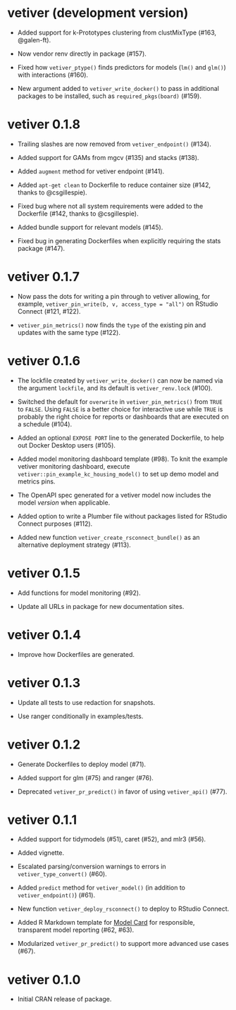 # vetiver (development version)

* Added support for k-Prototypes clustering from clustMixType (#163, @galen-ft).

* Now vendor renv directly in package (#157).

* Fixed how `vetiver_ptype()` finds predictors for models (`lm()` and `glm()`) with interactions (#160).

* New argument added to `vetiver_write_docker()` to pass in additional packages to be installed, such as `required_pkgs(board)` (#159).

# vetiver 0.1.8

* Trailing slashes are now removed from `vetiver_endpoint()` (#134).

* Added support for GAMs from mgcv (#135) and stacks (#138).

* Added `augment` method for vetiver endpoint (#141).

* Added `apt-get clean` to Dockerfile to reduce container size (#142, thanks to @csgillespie).

* Fixed bug where not all system requirements were added to the Dockerfile (#142, thanks to @csgillespie).

* Added bundle support for relevant models (#145).

* Fixed bug in generating Dockerfiles when explicitly requiring the stats package (#147).

# vetiver 0.1.7

* Now pass the dots for writing a pin through to vetiver allowing, for example, `vetiver_pin_write(b, v, access_type = "all")` on RStudio Connect (#121, #122).

* `vetiver_pin_metrics()` now finds the `type` of the existing pin and updates with the same type (#122).

# vetiver 0.1.6

* The lockfile created by `vetiver_write_docker()` can now be named via the argument `lockfile`, and its default is `vetiver_renv.lock` (#100).

* Switched the default for `overwrite` in `vetiver_pin_metrics()` from `TRUE` to `FALSE`. Using `FALSE` is a better choice for interactive use while `TRUE` is probably the right choice for reports or dashboards that are executed on a schedule (#104).

* Added an optional `EXPOSE PORT` line to the generated Dockerfile, to help out Docker Desktop users (#105).

* Added model monitoring dashboard template (#98). To knit the example vetiver monitoring dashboard, execute `vetiver::pin_example_kc_housing_model()` to set up demo model and metrics pins.

* The OpenAPI spec generated for a vetiver model now includes the model _version_ when applicable.

* Added option to write a Plumber file without packages listed for RStudio Connect purposes (#112).

* Added new function `vetiver_create_rsconnect_bundle()` as an alternative deployment strategy (#113).

# vetiver 0.1.5

* Add functions for model monitoring (#92).

* Update all URLs in package for new documentation sites.

# vetiver 0.1.4

* Improve how Dockerfiles are generated.

# vetiver 0.1.3

* Update all tests to use redaction for snapshots.

* Use ranger conditionally in examples/tests.

# vetiver 0.1.2

* Generate Dockerfiles to deploy model (#71).

* Added support for glm (#75) and ranger (#76).

* Deprecated `vetiver_pr_predict()` in favor of using `vetiver_api()` (#77).

# vetiver 0.1.1

* Added support for tidymodels (#51), caret (#52), and mlr3 (#56).

* Added vignette.

* Escalated parsing/conversion warnings to errors in `vetiver_type_convert()` (#60).

* Added `predict` method for `vetiver_model()` (in addition to `vetiver_endpoint()`) (#61).

* New function `vetiver_deploy_rsconnect()` to deploy to RStudio Connect.

* Added R Markdown template for [Model Card](https://doi.org/10.1145/3287560.3287596) for responsible, transparent model reporting (#62, #63).

* Modularized `vetiver_pr_predict()` to support more advanced use cases (#67).

# vetiver 0.1.0

* Initial CRAN release of package.

